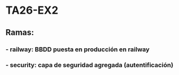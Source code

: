 # TA26-EX2

## Ramas:
### - railway: BBDD puesta en producción en railway
### - security: capa de seguridad agregada (autentificación)
